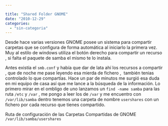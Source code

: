 ```yaml
---

title: "Shared Folder GNOME"
date: "2010-12-29"
categories: 
  - "sin-categoria"
---
```


Desde hace varias versiones GNOME posee un sistema para compartir carpetas que se configura de forma automática al iniciarlo la primera vez. Muy al estilo de windows utiliza el botón derecho para compartir un recurso , si falta el paquete de samba el mismo te lo instala.

Antes existía el `smb.conf` y había que dar de lata ahí los recursos a compartir , que de noche me pase leyendo esa mierda de fichero ,  también tenias controlado lo que compartías. Hace un par de minutos me surgió esa duda en mi equipo de casa así que me lance a la búsqueda de la información. Lo primero mirar en el ombligo de uno lanzamos un `find -name samba` para las ruta `/etc` y `/var` , me pongo a leer los de `/var` y me encuentro con `/var/lib/samba` dentro tenemos una carpeta de nombre `usershares` con un fichero por cada recurso que tienes compartido.

Ruta de configuración de las Carpetas Compartidas de GNOME `/var/lib/samba/usershares`
